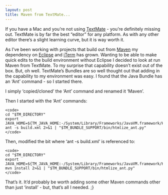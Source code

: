 ```yaml
---
layout: post
title: Maven from TextMate...
---
```


If you have a Mac and you’re not using
[TextMate](http://www.macromates.com) - you’re definitely missing out.
TextMate is by far the best “editor” for any platform. As with any other
editor there’s a slight learning curve, but it is way worth it.

As I’ve been working with projects that build out from
[Maven](http://maven.apache.org) my dependency on
[Eclipse](http://www.eclipse.org) and
[iTerm](http://iterm.sourceforge.net) has grown. Wanting to be able to
make quick edits to the build environment without Eclipse I decided to
look at run Maven from TextMate. To my surprise that capability doesn’t
exist out of the box. But, oh well. TextMate’s Bundles are so well
thought out that adding in the capability to my environment was easy. I
found that the Java Bundle has an ‘Ant’ command - so I started there.

I simply ‘copied/cloned’ the ‘Ant’ command and renamed it ‘Maven’.

Then I started with the ‘Ant’ commands:

    <code>
    cd "$TM_DIRECTORY"
    export JAVA_HOME=${TM_JAVA_HOME:-/System/Library/Frameworks/JavaVM.framework/Home}
    ant -s build.xml 2>&1 | "$TM_BUNDLE_SUPPORT/bin/htmlize_ant.py"
    </code>

Then, modified the bit where ‘ant -s build.xml’ is referenced to:

    <code>
    cd "$TM_DIRECTORY"
    export JAVA_HOME=${TM_JAVA_HOME:-/System/Library/Frameworks/JavaVM.framework/Home}
    mvn install 2>&1 | "$TM_BUNDLE_SUPPORT/bin/htmlize_ant.py"
    </code>

That’s it. It’d probably be worth adding some other Maven commands other
than just ‘install’ - but, that’s all I needed. ;}
